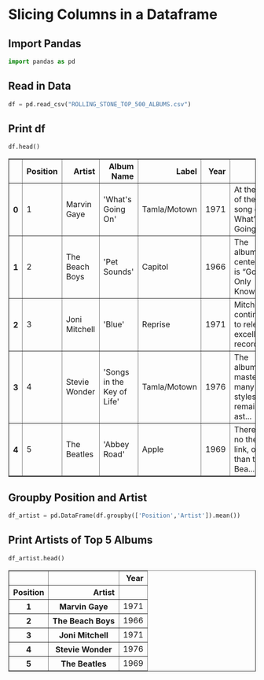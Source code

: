 # Slicing Columns in a Dataframe
## Import Pandas


```python
import pandas as pd
```

## Read in Data


```python
df = pd.read_csv("ROLLING_STONE_TOP_500_ALBUMS.csv")
```

## Print df


```python
df.head()
```




<div>
<style scoped>
    .dataframe tbody tr th:only-of-type {
        vertical-align: middle;
    }

    .dataframe tbody tr th {
        vertical-align: top;
    }

    .dataframe thead th {
        text-align: right;
    }
</style>
<table border="1" class="dataframe">
  <thead>
    <tr style="text-align: right;">
      <th></th>
      <th>Position</th>
      <th>Artist</th>
      <th>Album Name</th>
      <th>Label</th>
      <th>Year</th>
      <th>Critic</th>
    </tr>
  </thead>
  <tbody>
    <tr>
      <th>0</th>
      <td>1</td>
      <td>Marvin Gaye</td>
      <td>'What's Going On'</td>
      <td>Tamla/Motown</td>
      <td>1971</td>
      <td>At the end of the final song on What’s Going O...</td>
    </tr>
    <tr>
      <th>1</th>
      <td>2</td>
      <td>The Beach Boys</td>
      <td>'Pet Sounds'</td>
      <td>Capitol</td>
      <td>1966</td>
      <td>The album’s centerpiece is “God Only Knows,” a...</td>
    </tr>
    <tr>
      <th>2</th>
      <td>3</td>
      <td>Joni Mitchell</td>
      <td>'Blue'</td>
      <td>Reprise</td>
      <td>1971</td>
      <td>Mitchell continued to release excellent record...</td>
    </tr>
    <tr>
      <th>3</th>
      <td>4</td>
      <td>Stevie Wonder</td>
      <td>'Songs in the Key of Life'</td>
      <td>Tamla/Motown</td>
      <td>1976</td>
      <td>The album’s mastery of many styles remains ast...</td>
    </tr>
    <tr>
      <th>4</th>
      <td>5</td>
      <td>The Beatles</td>
      <td>'Abbey Road'</td>
      <td>Apple</td>
      <td>1969</td>
      <td>There was no thematic link, other than the Bea...</td>
    </tr>
  </tbody>
</table>
</div>



## Groupby Position and Artist


```python
df_artist = pd.DataFrame(df.groupby(['Position','Artist']).mean())
```

## Print Artists of Top 5 Albums


```python
df_artist.head()
```




<div>
<style scoped>
    .dataframe tbody tr th:only-of-type {
        vertical-align: middle;
    }

    .dataframe tbody tr th {
        vertical-align: top;
    }

    .dataframe thead th {
        text-align: right;
    }
</style>
<table border="1" class="dataframe">
  <thead>
    <tr style="text-align: right;">
      <th></th>
      <th></th>
      <th>Year</th>
    </tr>
    <tr>
      <th>Position</th>
      <th>Artist</th>
      <th></th>
    </tr>
  </thead>
  <tbody>
    <tr>
      <th>1</th>
      <th>Marvin Gaye</th>
      <td>1971</td>
    </tr>
    <tr>
      <th>2</th>
      <th>The Beach Boys</th>
      <td>1966</td>
    </tr>
    <tr>
      <th>3</th>
      <th>Joni Mitchell</th>
      <td>1971</td>
    </tr>
    <tr>
      <th>4</th>
      <th>Stevie Wonder</th>
      <td>1976</td>
    </tr>
    <tr>
      <th>5</th>
      <th>The Beatles</th>
      <td>1969</td>
    </tr>
  </tbody>
</table>
</div>




```python

```
